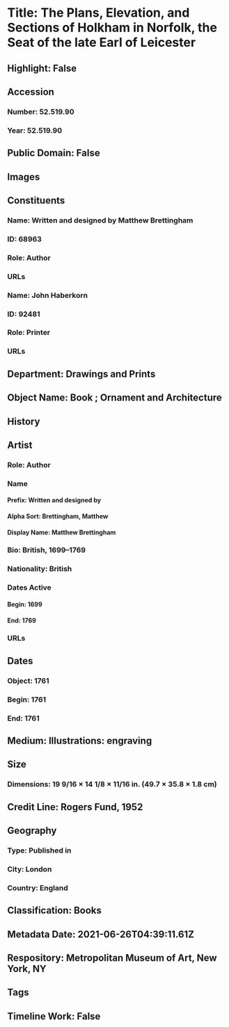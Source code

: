 # Title: The Plans, Elevation, and Sections of Holkham in Norfolk, the Seat of the late Earl of Leicester
## Highlight: False
## Accession
### Number: 52.519.90
### Year: 52.519.90
## Public Domain: False
## Images
## Constituents
### Name: Written and designed by Matthew Brettingham
### ID: 68963
### Role: Author
### URLs
### Name: John Haberkorn
### ID: 92481
### Role: Printer
### URLs
## Department: Drawings and Prints
## Object Name: Book ; Ornament and Architecture
## History
## Artist
### Role: Author
### Name
#### Prefix: Written and designed by
#### Alpha Sort: Brettingham, Matthew
#### Display Name: Matthew Brettingham
### Bio: British, 1699–1769
### Nationality: British
### Dates Active
#### Begin: 1699
#### End: 1769
### URLs
## Dates
### Object: 1761
### Begin: 1761
### End: 1761
## Medium: Illustrations: engraving
## Size
### Dimensions: 19 9/16 × 14 1/8 × 11/16 in. (49.7 × 35.8 × 1.8 cm)
## Credit Line: Rogers Fund, 1952
## Geography
### Type: Published in
### City: London
### Country: England
## Classification: Books
## Metadata Date: 2021-06-26T04:39:11.61Z
## Respository: Metropolitan Museum of Art, New York, NY
## Tags
## Timeline Work: False